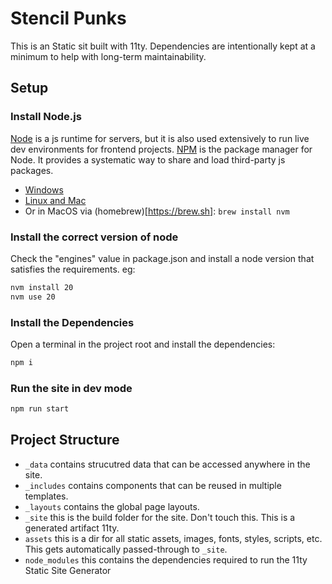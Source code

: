 # Stencil Punks

This is an Static sit built with 11ty. Dependencies are intentionally kept at a minimum to help with long-term maintainability.

## Setup

### Install Node.js

[Node](https://nodejs.org/en/) is a js runtime for servers, but it is also used extensively to run live dev environments for frontend projects. [NPM](https://www.npmjs.com/) is the package manager for Node. It provides a systematic way to share and load third-party js packages.

- [Windows](https://learn.microsoft.com/en-us/windows/dev-environment/javascript/nodejs-on-windows)
- [Linux and Mac](https://github.com/nvm-sh/nvm)
- Or in MacOS via (homebrew)[https://brew.sh]: `brew install nvm`

### Install the correct version of node

Check the "engines" value in package.json and install a node version that satisfies the requirements. eg:

```sh
nvm install 20
nvm use 20
```

### Install the Dependencies

Open a terminal in the project root and install the dependencies:

```sh
npm i
```

### Run the site in dev mode

```sh
npm run start
```

## Project Structure

- `_data` contains strucutred data that can be accessed anywhere in the site.
- `_includes` contains components that can be reused in multiple templates.
- `_layouts` contains the global page layouts.
- `_site` this is the build folder for the site. Don't touch this. This is a generated artifact 11ty.
- `assets` this is a dir for all static assets, images, fonts, styles, scripts, etc. This gets automatically passed-through to `_site`.
- `node_modules` this contains the dependencies required to run the 11ty Static Site Generator
